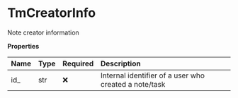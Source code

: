# TmCreatorInfo

Note creator information

**Properties**

| Name | Type | Required | Description                                           |
| :--- | :--- | :------- | :---------------------------------------------------- |
| id\_ | str  | ❌       | Internal identifier of a user who created a note/task |

<!-- This file was generated by liblab | https://liblab.com/ -->
